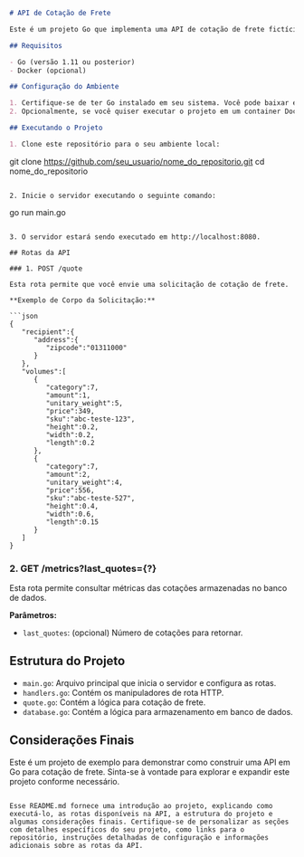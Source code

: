 ```markdown
# API de Cotação de Frete

Este é um projeto Go que implementa uma API de cotação de frete fictícia, conforme especificado no desafio.

## Requisitos

- Go (versão 1.11 ou posterior)
- Docker (opcional)

## Configuração do Ambiente

1. Certifique-se de ter Go instalado em seu sistema. Você pode baixar e instalar a partir do site oficial: https://golang.org/dl/
2. Opcionalmente, se você quiser executar o projeto em um container Docker, certifique-se de ter o Docker instalado em seu sistema: https://www.docker.com/get-started

## Executando o Projeto

1. Clone este repositório para o seu ambiente local:

```
git clone https://github.com/seu_usuario/nome_do_repositorio.git
cd nome_do_repositorio
```

2. Inicie o servidor executando o seguinte comando:

```
go run main.go
```

3. O servidor estará sendo executado em http://localhost:8080.

## Rotas da API

### 1. POST /quote

Esta rota permite que você envie uma solicitação de cotação de frete.

**Exemplo de Corpo da Solicitação:**

```json
{
   "recipient":{
      "address":{
         "zipcode":"01311000"
      }
   },
   "volumes":[
      {
         "category":7,
         "amount":1,
         "unitary_weight":5,
         "price":349,
         "sku":"abc-teste-123",
         "height":0.2,
         "width":0.2,
         "length":0.2
      },
      {
         "category":7,
         "amount":2,
         "unitary_weight":4,
         "price":556,
         "sku":"abc-teste-527",
         "height":0.4,
         "width":0.6,
         "length":0.15
      }
   ]
}
```

### 2. GET /metrics?last_quotes={?}

Esta rota permite consultar métricas das cotações armazenadas no banco de dados.

**Parâmetros:**
- `last_quotes`: (opcional) Número de cotações para retornar.

## Estrutura do Projeto

- `main.go`: Arquivo principal que inicia o servidor e configura as rotas.
- `handlers.go`: Contém os manipuladores de rota HTTP.
- `quote.go`: Contém a lógica para cotação de frete.
- `database.go`: Contém a lógica para armazenamento em banco de dados.

## Considerações Finais

Este é um projeto de exemplo para demonstrar como construir uma API em Go para cotação de frete. Sinta-se à vontade para explorar e expandir este projeto conforme necessário.
```

Esse README.md fornece uma introdução ao projeto, explicando como executá-lo, as rotas disponíveis na API, a estrutura do projeto e algumas considerações finais. Certifique-se de personalizar as seções com detalhes específicos do seu projeto, como links para o repositório, instruções detalhadas de configuração e informações adicionais sobre as rotas da API.